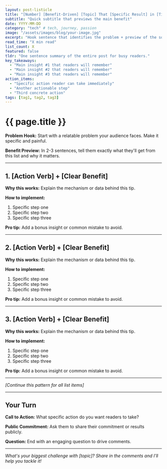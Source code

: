 ```yaml
---
layout: post-listicle
title: "[Number] [Benefit-Driven] [Topic] That [Specific Result] in [Timeframe]"
subtitle: "Quick subtitle that previews the main benefit"
date: YYYY-MM-DD
category: "tech" # tech, journey, passion
image: "/assets/images/blog/your-image.jpg"
excerpt: "Hook sentence that identifies the problem + preview of the solution in 1-2 sentences."
read_time: "X min read"
list_count: X
featured: false
tldr: "One sentence summary of the entire post for busy readers."
key_takeaways:
  - "Main insight #1 that readers will remember"
  - "Main insight #2 that readers will remember"
  - "Main insight #3 that readers will remember"
action_items:
  - "Specific action reader can take immediately"
  - "Another actionable step"
  - "Third concrete action"
tags: [tag1, tag2, tag3]
---
```


# {{ page.title }}

**Problem Hook:** Start with a relatable problem your audience faces. Make it specific and painful.

**Benefit Preview:** In 2-3 sentences, tell them exactly what they'll get from this list and why it matters.

---

## 1. [Action Verb] + [Clear Benefit]

**Why this works:** Explain the mechanism or data behind this tip.

**How to implement:**
1. Specific step one
2. Specific step two  
3. Specific step three

**Pro tip:** Add a bonus insight or common mistake to avoid.

---

## 2. [Action Verb] + [Clear Benefit]

**Why this works:** Explain the mechanism or data behind this tip.

**How to implement:**
1. Specific step one
2. Specific step two
3. Specific step three

**Pro tip:** Add a bonus insight or common mistake to avoid.

---

## 3. [Action Verb] + [Clear Benefit]

**Why this works:** Explain the mechanism or data behind this tip.

**How to implement:**
1. Specific step one
2. Specific step two
3. Specific step three

**Pro tip:** Add a bonus insight or common mistake to avoid.

---

*[Continue this pattern for all list items]*

---

## Your Turn

**Call to Action:** What specific action do you want readers to take?

**Public Commitment:** Ask them to share their commitment or results publicly.

**Question:** End with an engaging question to drive comments.

---

*What's your biggest challenge with [topic]? Share in the comments and I'll help you tackle it!*
